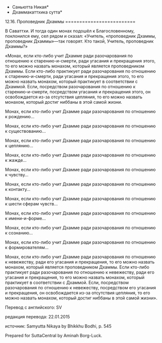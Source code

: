 * Саньютта Никая*
* Дхаммакаттхика сутта*

12\.16\. Проповедник Дхаммы
\=\=\=\=\=\=\=\=\=\=\=\=\=\=\=\=\=\=\=\=\=\=\=\=\=

В Саваттхи\. И тогда один монах подошёл к Благословенному, поклонился ему, сел рядом и сказал: «Учитель, «проповедник Дхаммы, проповедник Дхаммы»—так говорят\. Кто такой, Учитель, проповедник Дхаммы?»

«Монах, если кто\-либо учит Дхамме ради разочарования по отношению к старению\-и\-смерти, ради угасания и прекращения этого, то его можно назвать монахом, который является проповедником Дхаммы\. Если кто\-либо практикует ради разочарования по отношению к старению\-и\-смерти, ради угасания и прекращения этого, то его можно назвать монахом, который практикует в соответствии с Дхаммой\. Если, посредством разочарования по отношению к старению\-и\-смерти, посредством угасания и прекращения этого, он освобождается из\-за отсутствия цепляния, то его можно назвать монахом, который достиг ниббаны в этой самой жизни\.

Монах, если кто\-либо учит Дхамме ради разочарования по отношению к рождению…

Монах, если кто\-либо учит Дхамме ради разочарования по отношению к существованию…

Монах, если кто\-либо учит Дхамме ради разочарования по отношению к цеплянию…

Монах, если кто\-либо учит Дхамме ради разочарования по отношению к жажде…

Монах, если кто\-либо учит Дхамме ради разочарования по отношению к чувству…

Монах, если кто\-либо учит Дхамме ради разочарования по отношению к контакту…

Монах, если кто\-либо учит Дхамме ради разочарования по отношению к шести сферам чувств…

Монах, если кто\-либо учит Дхамме ради разочарования по отношению к имени\-и\-форме…

Монах, если кто\-либо учит Дхамме ради разочарования по отношению к сознанию…

Монах, если кто\-либо учит Дхамме ради разочарования по отношению к формирователям…

Монах, если кто\-либо учит Дхамме ради разочарования по отношению к невежеству, ради его угасания и прекращения, то его можно назвать монахом, который является проповедником Дхаммы\. Если кто\-либо практикует ради разочарования по отношению к невежеству, ради его угасания и прекращения, то его можно назвать монахом, который практикует в соответствии с Дхаммой\. Если, посредством разочарования по отношению к невежеству, посредством его угасания и прекращения, он освобождается из\-за отсутствия цепляния, то его можно назвать монахом, который достиг ниббаны в этой самой жизни»\.

Перевод с английского: SV

редакция перевода: 22\.01\.2015

источник: Samyutta Nikaya by Bhikkhu Bodhi, p\. 545

Prepared for SuttaCentral by Aminah Borg\-Luck\.